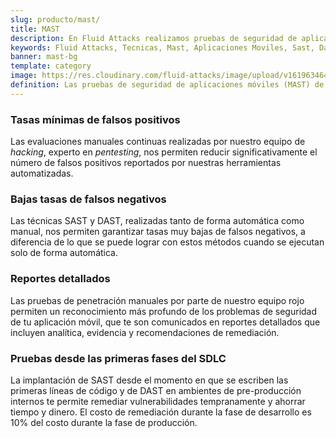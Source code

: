 ```yaml
---
slug: producto/mast/
title: MAST
description: En Fluid Attacks realizamos pruebas de seguridad de aplicaciones móviles (MAST), combinando SAST, DAST y MPT para identificar vulnerabilidades en aplicaciones móviles.
keywords: Fluid Attacks, Tecnicas, Mast, Aplicaciones Moviles, Sast, Dast, Mpt, Pentesting, Hacking Etico
banner: mast-bg
template: category
image: https://res.cloudinary.com/fluid-attacks/image/upload/v1619634643/airs/product/cover-sast_owhvak.webp
definition: Las pruebas de seguridad de aplicaciones móviles (MAST) de Fluid Attacks analizan tu aplicación móvil para detectar vulnerabilidades conocidas y de día cero en ella, acorde a su plataforma móvil y marco de desarrollo. En MAST, combinamos técnicas estáticas (SAST), dinámicas (DAST) y *pentesting* manual (MPT) a lo largo de tu SDLC. Con estos tres métodos, evaluamos el código y los controles de seguridad de tu aplicación móvil, teniendo en cuenta estándares relacionados que se enfocan en estas *apps*, como OWASP MASVS y OWASP Top 10 Mobile Risks, además de muchos otros propios de la ciberseguridad en general. En nuestras evaluaciones comprobamos, entre otros requisitos de seguridad, que tu aplicación móvil haga un uso adecuado de las características de la plataforma en la que se ejecuta, emplee algoritmos de cifrado robustos, cuente con controles de autenticación y autorización fuertes, y que sus datos estén adecuadamente protegidos para su almacenamiento y transmisión. Todo esto se consigue con la ayuda de nuestras herramientas automatizadas en combinación con la experiencia de nuestro equipo de *hacking* altamente certificado, que simula ataques reales para lograr pruebas de seguridad continuas, precisas y exhaustivas.
---
```


<div class="sect2">

### Tasas mínimas de falsos positivos

Las evaluaciones manuales continuas
realizadas por nuestro equipo de *hacking*,
experto en *pentesting*,
nos permiten reducir significativamente
el número de falsos positivos reportados
por nuestras herramientas automatizadas.

</div>

<div class="sect2">

### Bajas tasas de falsos negativos

Las técnicas SAST y DAST,
realizadas tanto de forma automática como manual,
nos permiten garantizar tasas muy bajas de falsos negativos,
a diferencia de lo que se puede lograr con estos métodos
cuando se ejecutan solo de forma automática.

</div>

<div class="sect2">

### Reportes detallados

Las pruebas de penetración manuales
por parte de nuestro equipo rojo permiten
un reconocimiento más profundo de los problemas de seguridad
de tu aplicación móvil,
que te son comunicados en reportes detallados que incluyen analítica,
evidencia y recomendaciones de remediación.

</div>

<div class="sect2">

### Pruebas desde las primeras fases del SDLC

La implantación de SAST
desde el momento en que se escriben las primeras líneas
de código y de DAST en ambientes de pre-producción internos
te permite remediar vulnerabilidades tempranamente
y ahorrar tiempo y dinero.
El costo de remediación durante la fase de desarrollo
es 10% del costo durante la fase de producción.

</div>
